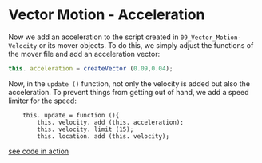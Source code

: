 # Vector Motion - Acceleration

Now we add an acceleration to the script created in `09_Vector_Motion-Velocity` or its mover objects.
To do this, we simply adjust the functions of the mover file and add an acceleration vector:
```js
this. acceleration = createVector (0.09,0.04);
```

Now, in the `update ()` function, not only the velocity is added but also the acceleration. To prevent things from getting out of hand, we add a speed limiter for the speed:

```JS
    this. update = function (){
        this. velocity. add (this. acceleration);
        this. velocity. limit (15);
        this. location. add (this. velocity);
```




[see code in action](index.html)
